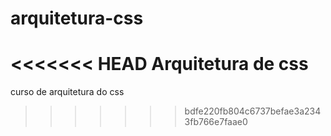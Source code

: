 # arquitetura-css
<<<<<<< HEAD
Arquitetura de css
=======
curso de arquitetura do css
>>>>>>> bdfe220fb804c6737befae3a2343fb766e7faae0
